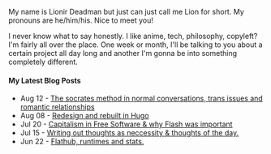 My name is Lionir Deadman but just can just call me Lion for short. My pronouns are he/him/his. Nice to meet you!

I never know what to say honestly. I like anime, tech, philosophy, copyleft? I'm fairly all over the place. One week or month, I'll be talking to you about a certain project all day long and another I'm gonna be into something completely different.

#### My Latest Blog Posts
<!-- BLOGPOSTS:START -->
<!-- BLOGPOSTS:END -->

<!-- feed start -->
- Aug 12 - [The socrates method in normal conversations, trans issues and romantic relationships](https://thelion.website/socrates-trans-issues-and-view-on-romantic-relationships/)
- Aug 08 - [Redesign and rebuilt in Hugo](https://thelion.website/redesign-and-rebuilt-in-hugo/)
- Jul 20 - [Capitalism in Free Software & why Flash was important](https://thelion.website/capitalism-in-free-software-and-flash-in-early-web/)
- Jul 15 - [Writing out thoughts as neccessity & thoughts of the day.](https://thelion.website/writing-out-thoughts-as-neccessity/)
- Jun 22 - [Flathub, runtimes and stats.](https://thelion.website/flathub-runtimes-and-stats/)
<!-- feed end -->
